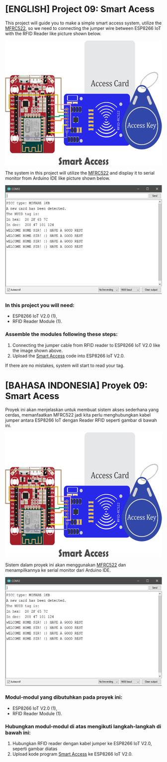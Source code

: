 # [ENGLISH] Project 09: Smart Acess
This project will guide you to make a simple smart access system, utilize the [MFRC522](https://www.nxp.com/docs/en/data-sheet/MF1S50YYX_V1.pdf), so we need to connecting the jumper wire between ESP8266 IoT with the RFID Reader like picture shown below.

<img src="/images/09_smart_access.png" height="400">

The system in this project will utilize the [MFRC522](https://www.nxp.com/docs/en/data-sheet/MF1S50YYX_V1.pdf) and display it to serial monitor from Arduino IDE like picture shown below.

<img src="/images/smart_access_result.PNG" height="350">

### In this project you will need:
* ESP8266 IoT V2.0 (1),
* RFID Reader Module (1).

### Assemble the modules following these steps:
1. Connecting the jumper cable from RFID reader to ESP8266 IoT V2.0 like the image shown above.
3. Upload the [Smart Access](/09_Smart_Access/Smart_Access) code into ESP8266 IoT V2.0.

If there are no mistakes, system will start to read your tag. 

# [BAHASA INDONESIA] Proyek 09: Smart Acess
Proyek ini akan menjelaskan untuk membuat sistem akses sederhana yang cerdas, memanfaatkan MFRC522 jadi kita perlu menghubungkan kabel jumper antara ESP8266 IoT dengan Reader RFID seperti gambar di bawah ini.

<img src="/images/09_smart_access.png" height="400">

Sistem dalam proyek ini akan menggunakan [MFRC522](https://www.nxp.com/docs/en/data-sheet/MF1S50YYX_V1.pdf)  dan menampilkannya ke serial monitor dari Arduino IDE.

<img src="/images/smart_access_result.PNG" height="350">

### Modul-modul yang dibutuhkan pada proyek ini:
* ESP8266 IoT V2.0 (1),
* RFID Reader Module (1).

### Hubungkan modul-modul di atas mengikuti langkah-langkah di bawah ini:
1. Hubungkan RFID reader dengan kabel jumper ke ESP8266 IoT V2.0, seperti gambar diatas
3. Upload kode program [Smart Access](/09_Smart_Access/Smart_Access) ke ESP8266 IoT V2.0.
